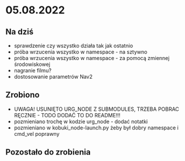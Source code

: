 # 05.08.2022

## Na dziś

* sprawdzenie czy wszystko działa tak jak ostatnio
* próba wrzucenia wszystko w namespace - na sztywno
* próba wrzucenia wszystko w namespace - za pomocą zmiennej środowiskowej
* nagranie filmu?
* dostosowanie parametrów Nav2

## Zrobiono

* UWAGA! USUNIĘTO URG_NODE Z SUBMODULES, TRZEBA POBRAC RĘCZNIE - TODO DODAĆ TO DO README!!!
* pozmieniano trochę w kodzie urg_node - dodać notatki
* pozmieniano w kobuki_node-launch.py żeby był dobry namespace i cmd_vel poprawny
  
## Pozostało do zrobienia
